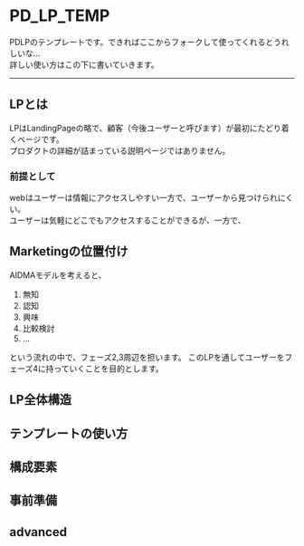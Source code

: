 # PD_LP_TEMP
PDLPのテンプレートです。できればここからフォークして使ってくれるとうれしいな…  
詳しい使い方はこの下に書いていきます。


---

## LPとは
LPはLandingPageの略で、顧客（今後ユーザーと呼びます）が最初にたどり着くページです。  
プロダクトの詳細が詰まっている説明ページではありません。  

### 前提として
webはユーザーは情報にアクセスしやすい一方で、ユーザーから見つけられにくい。  
ユーザーは気軽にどこでもアクセスすることができるが、一方で、

## Marketingの位置付け
AIDMAモデルを考えると、
1. 無知
2. 認知
3. 興味
4. 比較検討
5. ...

という流れの中で、フェーズ2,3周辺を担います。
このLPを通してユーザーをフェーズ4に持っていくことを目的とします。


## LP全体構造


## テンプレートの使い方

## 構成要素

## 事前準備

## advanced
